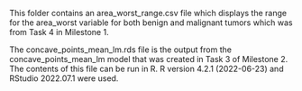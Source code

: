 This folder contains an area_worst_range.csv file which displays the range for the area_worst variable for both benign and malignant tumors which was from Task 4 in Milestone 1. 

The concave_points_mean_lm.rds file is the output from the concave_points_mean_lm model that was created in Task 3 of Milestone 2. The contents of this file can be run in R. R version 4.2.1 (2022-06-23) and RStudio 2022.07.1 were used.
